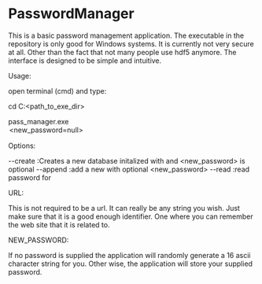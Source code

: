 # PasswordManager
 This is a basic password management application. The executable in the repository is only good for Windows systems. It is currently not very secure at all. Other than the fact that not many people use hdf5 anymore. The interface is designed to be simple and intuitive.

 Usage:

 open terminal (cmd) and type:

 cd C:\<path_to_exe_dir>

pass_manager.exe <option> <url> <new_password=null>

Options:

--create    :Creates a new database initalized with <url> and <new_password> is optional
--append    :add a new <url> with optional <new_password>
--read      :read password for <url>

URL:

This is not required to be a url. It can really be any string you wish. Just make sure that it is a good enough identifier. One where you can remember the web site that it is related to.

NEW_PASSWORD:

If no password is supplied the application will randomly generate a 16 ascii character string for you. Other wise, the application will store your supplied password.